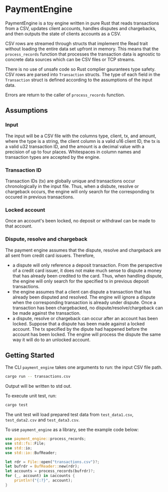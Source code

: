 # PaymentEngine

PaymentEngine is a toy engine written in pure Rust that reads transactions from a CSV, updates client accounts, handles disputes and chargebacks, and then outputs the state of clients accounts as a CSV.

CSV rows are streamed through structs that implement the Read trait without loading the entire data set upfront in memory. This means that the `process_records` function that processes the transaction data is agnostic to concrete data sources which can be CSV files or TCP streams.

There is no use of unsafe code so Rust complier gaurantees type safety. CSV rows are parsed into `Transaction` structs. The type of each field in the `Transaction` struct is defined according to the assumptions of the input data.

Errors are return to the caller of `process_records` function.

## Assumptions
### Input
The input will be a CSV file with the columns type, client, tx, and amount, where the type is a string, the client column is a valid u16 client ID, the tx is a valid u32 transaction ID, and the amount is a decimal value with a precision of up to four places. Whitespaces in column names and transaction types are accepted by the engine.
### Transaction ID
Transaction IDs (tx) are globally unique and transactions occur chronologically in the input file. Thus, when a disbute, resolve or chargeback occurs, the engine will only search for the corresponding tx occured in previous transactions.
### Locked account
Once an account's been locked, no deposit or withdrawl can be made to that account.
### Dispute, resolve and chargeback
The payment engine assumes that the dispute, resolve and chargeback are all sent from credit card issuers. Therefore,
- a dispute will only reference a deposit transaction. From the perspective of a credit card issuer, it does not make much sense to dispute a money that has already been credited to the card. Thus, when handling dispute, the engine will only search for the specified tx in previous deposit transactions.
- the engine assumes that a client can dispute a transaction that has already been disputed and resolved. The engine will ignore a dispute when the corresponding transaction is already under dispute. Once a transaction has been chargebacked, no dispute/resolve/chargeback can be made against the transaction.
- a dispute, resolve or chargeback can occur after an account has been locked. Suppose that a dispute has been made against a locked account. The tx specified by the dipute had happened before the account has been locked. The engine will process the dispute the same way it will do to an unlocked account.

## Getting Started
The CLI `payment_engine` takes one arguments to run: the input CSV file path.
```sh
cargo run -- transactions.csv
```
Output will be written to std out.

To execute unit test, run:
```sh
cargo test
```
The unit test will load prepared test data from `test_data1.csv`, `test_data2.csv` and `test_data3.csv`.

To use `payment_engine` as a library, see the example code below:
```rust
use payment_engine::process_records;
use std::fs::File;
use std::io;
use std::io::BufReader;

let rdr = File::open("transactions.csv")?;
let bufrdr = BufReader::new(rdr);
let accounts = process_records(bufrdr)?;
for (_, account) in &accounts {
    println!("{:?}", account);
}
```

